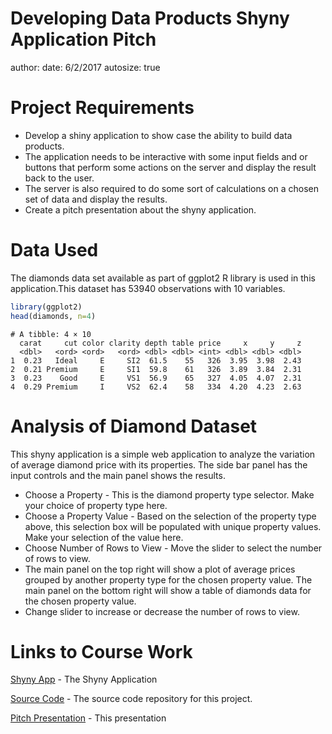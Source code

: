 Developing Data Products   Shyny Application Pitch
========================================================
author: 
date: 6/2/2017
autosize: true

Project Requirements
========================================================

* Develop a shiny application to show case the ability to build data products. 
* The application needs to be interactive with some input fields and or buttons that perform some actions on the server and display the result back to the user.
* The server is also required to do some sort of calculations on a chosen set of data and display the results.
* Create a pitch presentation about the shyny application.

Data Used
========================================================

The diamonds data set available as part of ggplot2 R library is used in this application.This dataset has 53940 observations with 10 variables.


```r
library(ggplot2)
head(diamonds, n=4)
```

```
# A tibble: 4 × 10
  carat     cut color clarity depth table price     x     y     z
  <dbl>   <ord> <ord>   <ord> <dbl> <dbl> <int> <dbl> <dbl> <dbl>
1  0.23   Ideal     E     SI2  61.5    55   326  3.95  3.98  2.43
2  0.21 Premium     E     SI1  59.8    61   326  3.89  3.84  2.31
3  0.23    Good     E     VS1  56.9    65   327  4.05  4.07  2.31
4  0.29 Premium     I     VS2  62.4    58   334  4.20  4.23  2.63
```

Analysis of Diamond Dataset
========================================================
This shyny application is a simple web application to analyze the variation of average diamond price with its properties. The side bar panel has the input controls and the main panel shows the results.
* Choose a Property - This is the diamond property type selector. Make your choice of property type here. 
* Choose a Property Value - Based on the selection of the property type above, this selection box will be populated with unique property values. Make your selection of the value here.
* Choose Number of Rows to View - Move the slider to select the number of rows to view.
* The main panel on the top right will show a plot of average prices grouped by another property type for the chosen property value. The main panel on the bottom right will show a table of diamonds data for the chosen property value. 
* Change slider to increase or decrease the number of rows to view.

Links to Course Work
========================================================

[Shyny App](https://ckuloor.shinyapps.io/shinyproject/) - The Shyny Application

[Source Code](https://github.com/ckuloor/dataproducts) - The source code repository for this project.

[Pitch Presentation](http://rpubs.com/ckuloor/DPShyny) - This presentation
